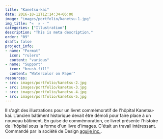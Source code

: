 ```yaml
---
title: "Kanetsu-kai"
date: 2016-10-12T12:14:34+06:00
image: "images/portfolio/kanetsu-1.jpg"
img_title: "«  » - "
categories: ["Illustration"]
description: "This is meta description."
order: "09"
draft: false
project_info:
- name: "Format"
  icon: "rulers"
  content: "various"
- name: "Support"
  icon: "brush-fill"
  content: "Watercolor on Paper"
resources:
- src: images/portfolio/kanetsu-2.jpg
- src: images/portfolio/kanetsu-3.jpg
- src: images/portfolio/kanetsu-4.jpg
- src: images/portfolio/kanetsu-5.jpg
---
```


Il s'agit des illustrations pour un livret commémoratif de l'hôpital Kanetsu-kai.
L'ancien bâtiment historique devait être démoli pour faire place à un nouveau bâtiment. En guise de commémoration, ce livret présente l'histoire de l'hôpital sous la forme d'un livre d'images. C'était un travail intéressant.  
Commandé par la société de Design [aguije inc.](https://aguije.jp).
